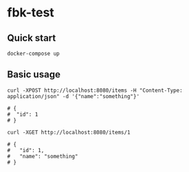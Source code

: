 # fbk-test

## Quick start

```
docker-compose up
```

## Basic usage

```
curl -XPOST http://localhost:8080/items -H "Content-Type: application/json" -d '{"name":"something"}'

# {
#  "id": 1
# }

curl -XGET http://localhost:8080/items/1

# {
#   "id": 1, 
#   "name": "something"
# }
```
